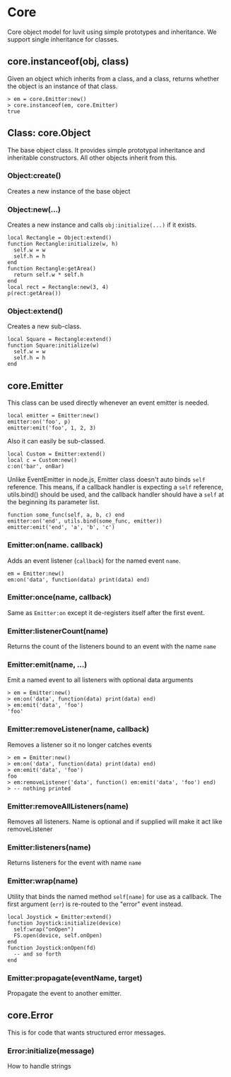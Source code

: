 # Core

Core object model for luvit using simple prototypes and inheritance. We support single inheritance for classes.

## core.instanceof(obj, class)

Given an object which inherits from a class, and a class, returns whether the object is an instance of that class.

```
> em = core.Emitter:new()
> core.instanceof(em, core.Emitter)
true
```

## Class: core.Object

The base object class. It provides simple prototypal inheritance and inheritable constructors. 
All other objects inherit from this.

### Object:create()

Creates a new instance of the base object

### Object:new(...)

Creates a new instance and calls `obj:initialize(...)` if it exists.
```
local Rectangle = Object:extend()
function Rectangle:initialize(w, h)
  self.w = w
  self.h = h
end
function Rectangle:getArea()
  return self.w * self.h
end
local rect = Rectangle:new(3, 4)
p(rect:getArea())
```

### Object:extend()

Creates a new sub-class.

```
local Square = Rectangle:extend()
function Square:initialize(w)
  self.w = w
  self.h = h
end
```

## core.Emitter

This class can be used directly whenever an event emitter is needed.
```
local emitter = Emitter:new()
emitter:on('foo', p)
emitter:emit('foo', 1, 2, 3)
```
Also it can easily be sub-classed.
```
local Custom = Emitter:extend()
local c = Custom:new()
c:on('bar', onBar)
```
Unlike EventEmitter in node.js, Emitter class doesn't auto binds `self`
reference. This means, if a callback handler is expecting a `self` reference,
utils.bind() should be used, and the callback handler should have a `self` at
the beginning its parameter list.
```
function some_func(self, a, b, c) end
emitter:on('end', utils.bind(some_func, emitter))
emitter:emit('end', 'a', 'b', 'c')
```

### Emitter:on(name. callback)

Adds an event listener (`callback`) for the named event `name`.

```
em = Emitter:new()
em:on('data', function(data) print(data) end)
```

### Emitter:once(name, callback)

Same as `Emitter:on` except it de-registers itself after the first event.

### Emitter:listenerCount(name)

Returns the count of the listeners bound to an event with the name `name`

### Emitter:emit(name, ...)

Emit a named event to all listeners with optional data arguments

```
> em = Emitter:new()
> em:on('data', function(data) print(data) end)
> em:emit('data', 'foo')
'foo'
```

### Emitter:removeListener(name, callback)

Removes a listener so it no longer catches events

```
> em = Emitter:new()
> em:on('data', function(data) print(data) end)
> em:emit('data', 'foo')
foo
> em:removeListener('data', function() em:emit('data', 'foo') end)
> -- nothing printed
```

### Emitter:removeAllListeners(name)

Removes all listeners. Name is optional and if supplied will make it act like removeListener

### Emitter:listeners(name)

Returns listeners for the event with name `name`

### Emitter:wrap(name)

Utility that binds the named method `self[name]` for use as a callback.  The
first argument (`err`) is re-routed to the "error" event instead.


    local Joystick = Emitter:extend()
    function Joystick:initialize(device)
      self:wrap("onOpen")
      FS.open(device, self.onOpen)
    end
    function Joystick:onOpen(fd)
      -- and so forth
    end
    
### Emitter:propagate(eventName, target)

Propagate the event to another emitter.

## core.Error

This is for code that wants structured error messages.

### Error:initialize(message)

How to handle strings
